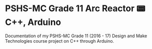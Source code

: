 # PSHS-MC Grade 11 Arc Reactor :pager: C++, Arduino

Documentation of my PSHS-MC Grade 11 (2016 - 17) Design and Make Technologies course project on C++ through Arduino.

##
